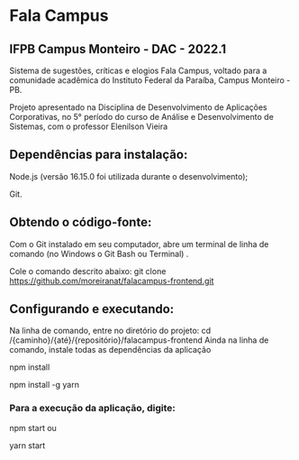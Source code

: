 # Fala Campus



## IFPB Campus Monteiro - DAC - 2022.1

Sistema de sugestões, críticas e elogios Fala Campus, voltado para a comunidade acadêmica do Instituto Federal da Paraíba, Campus Monteiro - PB.

Projeto apresentado na Disciplina de Desenvolvimento de Aplicações Corporativas, no 5° período do curso de Análise e Desenvolvimento de Sistemas, com o professor Elenilson Vieira

## Dependências para instalação:
Node.js (versão 16.15.0 foi utilizada durante o desenvolvimento);

Git.

## Obtendo o código-fonte:
Com o Git instalado em seu computador, abre um terminal de linha de comando (no Windows o Git Bash ou Terminal) .

Cole o comando descrito abaixo:
git clone https://github.com/moreiranat/falacampus-frontend.git

## Configurando e executando:

Na linha de comando, entre no diretório do projeto:
cd /{caminho}/{até}/{repositório}/falacampus-frontend
Ainda na linha de comando, instale todas as dependências da aplicação

npm install

npm install -g yarn

### Para a execução da aplicação, digite:
npm start ou

yarn start

